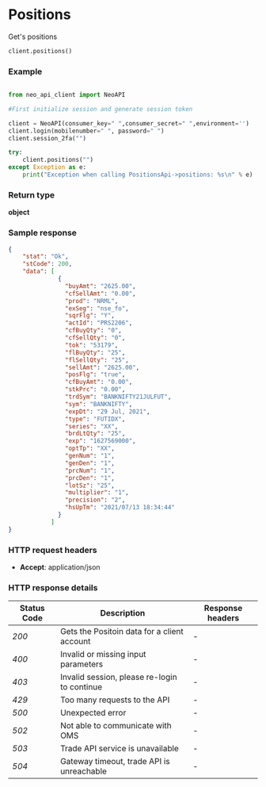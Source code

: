 # **Positions**
Get's positions

```python
client.positions()
```

### Example

```python

from neo_api_client import NeoAPI

#First initialize session and generate session token

client = NeoAPI(consumer_key=" ",consumer_secret=" ",environment='')
client.login(mobilenumber=" ", password=" ")
client.session_2fa("")

try:
    client.positions("")
except Exception as e:
    print("Exception when calling PositionsApi->positions: %s\n" % e)
```

### Return type

**object**

### Sample response
```json
{
    "stat": "Ok",
    "stCode": 200,
    "data": [
              {
                "buyAmt": "2625.00",
                "cfSellAmt": "0.00",
                "prod": "NRML",
                "exSeg": "nse_fo",
                "sqrFlg": "Y",
                "actId": "PRS2206",
                "cfBuyQty": "0",
                "cfSellQty": "0",
                "tok": "53179",
                "flBuyQty": "25",
                "flSellQty": "25",
                "sellAmt": "2625.00",
                "posFlg": "true",
                "cfBuyAmt": "0.00",
                "stkPrc": "0.00",
                "trdSym": "BANKNIFTY21JULFUT",
                "sym": "BANKNIFTY",
                "expDt": "29 Jul, 2021",
                "type": "FUTIDX",
                "series": "XX",
                "brdLtQty": "25",
                "exp": "1627569000",
                "optTp": "XX",
                "genNum": "1",
                "genDen": "1",
                "prcNum": "1",
                "prcDen": "1",
                "lotSz": "25",
                "multiplier": "1",
                "precision": "2",
                "hsUpTm": "2021/07/13 18:34:44"        
              }
            ]
}

```

### HTTP request headers

 - **Accept**: application/json


### HTTP response details
| Status Code | Description                                  | Response headers |
|-------------|----------------------------------------------|------------------|
| *200*       | Gets the Positoin data for a client account  | -                |
| *400*       | Invalid or missing input parameters          | -                |
| *403*       | Invalid session, please re-login to continue | -                |
| *429*       | Too many requests to the API                 | -                |
| *500*       | Unexpected error                             | -                |
| *502*       | Not able to communicate with OMS             | -                |
| *503*       | Trade API service is unavailable             | -                |
| *504*       | Gateway timeout, trade API is unreachable    | -                |
